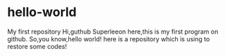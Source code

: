 # hello-world
My first repository
Hi,guthub
Superleeon here,this is my first program on github.
So,you know,hello world!
here is a repository which is using to restore some codes!
